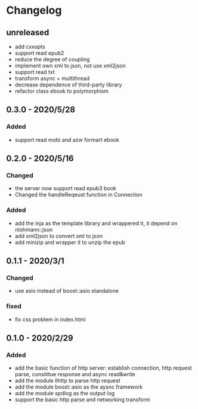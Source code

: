 # Changelog

## unreleased

- add cxxopts
- support read epub2
- reduce the degree of coupling
- implement own xml to json, not use xml2json
- support read txt
- transform async + multithread
- decrease dependence of third-party library
- refactor class ebook to polymorphism

## 0.3.0 - 2020/5/28

### Added

- support read mobi and azw formart ebook

## 0.2.0 - 2020/5/16

### Changed

- the server now support read epub3 book
- Changed the handleReqeust function in Connection

### Added

- add the inja as the template library and wrappered it, it depend on nlohmann::json
- add xml2json to convert xml to json
- add minizip and wrapper it to unzip the epub

## 0.1.1 - 2020/3/1

### Changed

- use asio instead of boost::asio standalone

### fixed

- fix css problem in index.html

## 0.1.0 - 2020/2/29

### Added

- add the basic function of http server: establish connection, http request parse, consititue response and async read&write
- add the module llhttp to parse http request
- add the module boost::asio as the aysnc framework
- add the module spdlog as the output log
- support the basic http parse and networking transform


